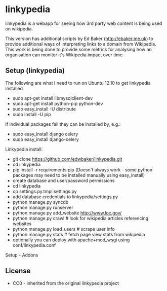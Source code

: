 linkypedia
==========

linkypedia is a webapp for seeing how 3rd party web content is being used on 
wikipedia.

This version has additional scripts by Ed Baker (http://ebaker.me.uk)
to provide additional ways of interpreting links to a domain from Wikipedia.
This work is being done to provide some metrics for analysing how an
organisation can monitor it's Wikipedia impact over time·

Setup (linkypedia)
------------------
The following are what I need to run on Ubuntu 12.10 to get linkypedia 
installed
* sudo apt-get install libmysqlclient-dev
* sudo apt-get install python-pip python-dev
* sudo easy_install -U distribute
* sudo install -U pip

If individual packages fail they can be installed by, e.g.:
* sudo easy_install django celery
* sudo easy_install django-celery

Linkypedia install:
* git clone https://github.com/edwbaker/linkypedia.git
* cd linkypedia
* pip install -r requirements.pip (Doesn't always work - some python packages may need to be  installed manually using easy_install)
* create database and user/password permissions
* cd linkypedia
* cp settings.py.tmpl settings.py
* add database credentials to linkypedia/settings.py
* python manage.py syncdb
* python manage.py runserver
* python manage.py add_website http://www.loc.gov/
* python manage.py crawl # look for wikipedia articles referencing websites
* python manage.py load_users # scrape user info
* python manage.py stats # fetch page view stats from wikipedia
* optionally you can deploy with apache+mod_wsgi using conf/linkypedia.conf

Setup - Addons

License
-------
* CC0 - inherited from the original linkypedia project

